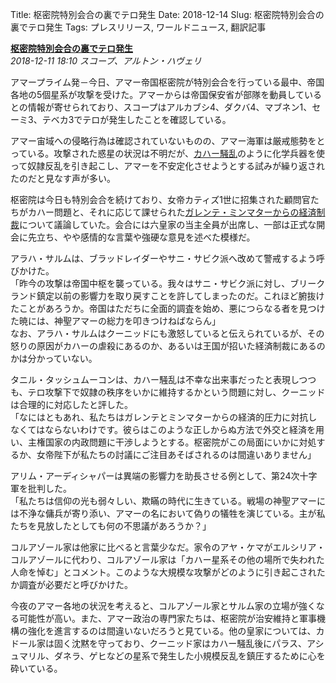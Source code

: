 Title: 枢密院特別会合の裏でテロ発生
Date: 2018-12-14
Slug: 枢密院特別会合の裏でテロ発生
Tags: プレスリリース, ワールドニュース, 翻訳記事

<p class="lead"><strong><a href="https://community.eveonline.com/news/news-channels/world-news/multiple-terrorist-attacks-against-amarr-empire-as-privy-council-meets/">枢密院特別会合の裏でテロ発生</a></strong><br/>
<em>2018-12-11 18:10 スコープ、アルトン・ハヴェリ</em></p>
<p>アマープライム発－今日、アマー帝国枢密院が特別会合を行っている最中、帝国各地の5個星系が攻撃を受けた。アマーからは帝国保安省が部隊を動員しているとの情報が寄せられており、スコープはアルカブシ4、ダクバ4、マブネン1、セーミ3、テベカ3でテロが発生したことを確認している。</p>
<p>アマー宙域への侵略行為は確認されていないものの、アマー海軍は厳戒態勢をとっている。攻撃された惑星の状況は不明だが、<a href="https://community.eveonline.com/news/news-channels/world-news/kahah-casualties-in-the-millions-deathglow-drug-linked-to-attacks-queen-zidarez-injured-but-safe/">カハー騒乱</a>のように化学兵器を使って奴隷反乱を引き起こし、アマーを不安定化させようとする試みが繰り返されたのだと見なす声が多い。</p>
<p>枢密院は今日も特別会合を続けており、女帝カティズ1世に招集された顧問官たちがカハー問題と、それに応じて課せられた<a href="https://community.eveonline.com/news/news-channels/world-news/republic-and-federation-impose-sanctions-on-amarr-empire-for-insufficient-response-to-kahah-massacres/">ガレンテ・ミンマターからの経済制裁</a>について議論していた。会合には六皇家の当主全員が出席し、一部は正式な開会に先立ち、やや感情的な言葉や強硬な意見を述べた模様だ。</p>
<p>アラハ・サルムは、ブラッドレイダーやサニ・サビク派へ改めて警戒するよう呼びかけた。<br/>
「昨今の攻撃は帝国中枢を襲っている。我々はサニ・サビク派に対し、ブリークランド鎮定以前の影響力を取り戻すことを許してしまったのだ。これほど腑抜けたことがあろうか。帝国はただちに全面的調査を始め、悪につらなる者を見つけた暁には、神聖アマーの総力を叩きつけねばならん」<br/>
なお、アラハ・サルムはクーニッドにも激怒していると伝えられているが、その怒りの原因がカハーの虐殺にあるのか、あるいは王国が招いた経済制裁にあるのかは分かっていない。</p>
<p>タニル・タッシュムーコンは、カハー騒乱は不幸な出来事だったと表現しつつも、テロ攻撃下で奴隷の秩序をいかに維持するかという問題に対し、クーニッドは合理的に対応したと評した。<br/>
「なにはともあれ、私たちはガレンテとミンマターからの経済的圧力に対抗しなくてはならないわけです。彼らはこのような正しからぬ方法で外交と経済を用い、主権国家の内政問題に干渉しようとする。枢密院がこの局面にいかに対処するか、女帝陛下が私たちの討議にご注目あそばされるのは間違いありません」</p>
<p>アリム・アーディシャパーは異端の影響力を助長させる例として、第24次十字軍を批判した。<br/>
「私たちは信仰の光も弱々しい、欺瞞の時代に生きている。戦場の神聖アマーには不浄な傭兵が寄り添い、アマーの名において偽りの犠牲を演じている。主が私たちを見放したとしても何の不思議があろうか？」</p>
<p>コルアゾール家は他家に比べると言葉少なだ。家令のアヤ・ケマがエルシリア・コルアゾールに代わり、コルアゾール家は「カハー星系その他の場所で失われた人命を悼む」とコメント。このような大規模な攻撃がどのように引き起こされたか調査が必要だと呼びかけた。</p>
<p>今夜のアマー各地の状況を考えると、コルアゾール家とサルム家の立場が強くなる可能性が高い。また、アマー政治の専門家たちは、枢密院が治安維持と軍事機構の強化を進言するのは間違いないだろうと見ている。他の皇家については、カドール家は固く沈黙を守っており、クーニッド家はカハー騒乱後にパラス、アシュマリル、ダネラ、ゲヒなどの星系で発生した小規模反乱を鎮圧するために心を砕いている。</p>

